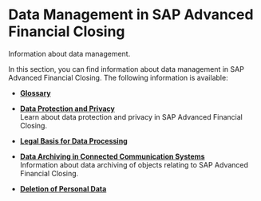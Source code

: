 <!-- loio966474f732ee4d7a8cb9d888d790eef8 -->

# Data Management in SAP Advanced Financial Closing

Information about data management.

In this section, you can find information about data management in SAP Advanced Financial Closing. The following information is available:

-   **[Glossary](glossary-913b77c.md "")**  

-   **[Data Protection and Privacy](data-protection-and-privacy-a880a97.md "Learn about data protection and privacy in SAP Advanced Financial
                                                  Closing.")**  
Learn about data protection and privacy in SAP Advanced Financial Closing.
-   **[Legal Basis for Data Processing](legal-basis-for-data-processing-cb3111b.md "")**  

-   **[Data Archiving in Connected Communication Systems](data-archiving-in-connected-communication-systems-2829b08.md "Information about data archiving of objects relating to SAP Advanced Financial
                                                  Closing.")**  
Information about data archiving of objects relating to SAP Advanced Financial Closing.
-   **[Deletion of Personal Data](deletion-of-personal-data-aeaafcc.md "")**  


